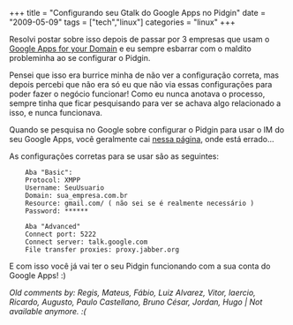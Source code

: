 +++
title = "Configurando seu Gtalk do Google Apps no Pidgin"
date = "2009-05-09"
tags = ["tech","linux"]
categories = "linux"
+++

Resolvi postar sobre isso depois de passar por 3 empresas que usam o
[Google Apps for your Domain](http://www.google.com/apps/intl/en/business/index.html "Google Apps")
e eu sempre esbarrar com o maldito probleminha ao se configurar o Pidgin.

Pensei que isso era burrice minha de não ver a configuração correta,
mas depois percebi que não era só eu que não via essas configurações
para poder fazer o negócio funcionar! Como eu nunca anotava o
processo, sempre tinha que ficar pesquisando para ver se achava algo
relacionado a isso, e nunca funcionava.

Quando se pesquisa no Google sobre configurar o Pidgin para usar o IM
do seu Google Apps, você geralmente cai
[nessa página](http://www.google.com/support/a/bin/answer.py?hl=en&amp;answer=49147 "Google Apps Gtalk on Pidgin"),
onde está errado...

As configurações corretas para se usar são as seguintes:

        Aba "Basic":
        Protocol: XMPP
        Username: SeuUsuario
        Domain: sua_empresa.com.br
        Resource: gmail.com/ ( não sei se é realmente necessário )
        Password: ******

        Aba "Advanced"
        Connect port: 5222
        Connect server: talk.google.com
        File transfer proxies: proxy.jabber.org

E com isso você já vai ter o seu Pidgin funcionando com a sua conta do
Google Apps! :)



_Old comments by: Regis, Mateus, Fábio, Luiz Alvarez, Vitor, laercio, Ricardo, Augusto, Paulo Castellano, Bruno César, Jordan, Hugo | Not available anymore. :(_
